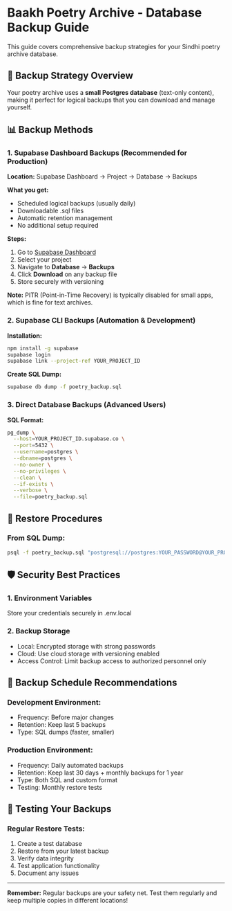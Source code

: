 # Baakh Poetry Archive - Database Backup Guide

This guide covers comprehensive backup strategies for your Sindhi poetry archive database.

## 🎯 Backup Strategy Overview

Your poetry archive uses a **small Postgres database** (text-only content), making it perfect for logical backups that you can download and manage yourself.

## 📊 Backup Methods

### 1. **Supabase Dashboard Backups (Recommended for Production)**

**Location:** Supabase Dashboard → Project → Database → Backups

**What you get:**
- Scheduled logical backups (usually daily)
- Downloadable .sql files
- Automatic retention management
- No additional setup required

**Steps:**
1. Go to [Supabase Dashboard](https://supabase.com/dashboard)
2. Select your project
3. Navigate to **Database** → **Backups**
4. Click **Download** on any backup file
5. Store securely with versioning

**Note:** PITR (Point-in-Time Recovery) is typically disabled for small apps, which is fine for text archives.

### 2. **Supabase CLI Backups (Automation & Development)**

**Installation:**
```bash
npm install -g supabase
supabase login
supabase link --project-ref YOUR_PROJECT_ID
```

**Create SQL Dump:**
```bash
supabase db dump -f poetry_backup.sql
```

### 3. **Direct Database Backups (Advanced Users)**

**SQL Format:**
```bash
pg_dump \
  --host=YOUR_PROJECT_ID.supabase.co \
  --port=5432 \
  --username=postgres \
  --dbname=postgres \
  --no-owner \
  --no-privileges \
  --clean \
  --if-exists \
  --verbose \
  --file=poetry_backup.sql
```

## 🔄 Restore Procedures

### From SQL Dump:
```bash
psql -f poetry_backup.sql "postgresql://postgres:YOUR_PASSWORD@YOUR_PROJECT_ID.supabase.co:5432/postgres"
```

## 🛡️ Security Best Practices

### 1. **Environment Variables**
Store your credentials securely in .env.local

### 2. **Backup Storage**
- Local: Encrypted storage with strong passwords
- Cloud: Use cloud storage with versioning enabled
- Access Control: Limit backup access to authorized personnel only

## 📅 Backup Schedule Recommendations

### **Development Environment:**
- Frequency: Before major changes
- Retention: Keep last 5 backups
- Type: SQL dumps (faster, smaller)

### **Production Environment:**
- Frequency: Daily automated backups
- Retention: Keep last 30 days + monthly backups for 1 year
- Type: Both SQL and custom format
- Testing: Monthly restore tests

## 🧪 Testing Your Backups

### **Regular Restore Tests:**
1. Create a test database
2. Restore from your latest backup
3. Verify data integrity
4. Test application functionality
5. Document any issues

---

**Remember:** Regular backups are your safety net. Test them regularly and keep multiple copies in different locations!
